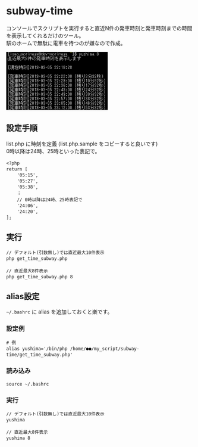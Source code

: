 # subway-time
コンソールでスクリプトを実行すると直近N件の発車時刻と発車時刻までの時間を表示してくれるだけのツール。  
駅のホームで無駄に電車を待つのが嫌なので作成。

![](image/subway-time.png)

## 設定手順
list.php に時刻を定義 (list.php.sample をコピーすると良いです)  
0時以降は24時、25時といった表記で。
```
<?php
return [
    '05:15',
    '05:27',
    '05:38',
    ︙
    // 0時以降は24時、25時表記で
    '24:06',
    '24:20',
];
```

## 実行
```
// デフォルト(引数無し)では直近最大10件表示
php get_time_subway.php

// 直近最大8件表示
php get_time_subway.php 8
```

## alias設定
`~/.bashrc` に alias を追加しておくと楽です。  
### 設定例
```
# 例
alias yushima='/bin/php /home/●●/my_script/subway-time/get_time_subway.php'
```

### 読み込み
```
source ~/.bashrc
```

### 実行
```
// デフォルト(引数無し)では直近最大10件表示
yushima

// 直近最大8件表示
yushima 8
```
